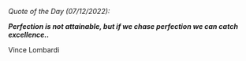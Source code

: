 *Quote of the Day (07/12/2022):*

_**Perfection is not attainable, but if we chase perfection we can catch excellence..**_

Vince Lombardi